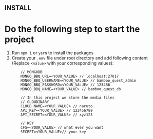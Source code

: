 ## INSTALL

# Do the following step to start the project

1. Run ```npm i``` or ```yarn``` to install the packages
2. Create your `.env` file under root directory and add following content (Replace `<value>` with your corresponding values):
	```
		// MONGODB
		MONGO_BBQ_URL=<YOUR_VALUE> // localhost:27017
		MONGO_BBQ_USERNAME=<YOUR_VALUE> // bamboo_quest_admin 
		MONGO_BBQ_PASSWORD=<YOUR_VALUE> // 123456
		MONGO_BBQ_NAME=<YOUR_VALUE> // bamboo_quest_db

		// In this project we store the media files
		// CLOUDINARY
		CLOUD_NAME=<YOUR_VALUE> // naruto
		API_KEY=<YOUR_VALUE> // 123456789
		API_SECRET=<YOUR_VALUE> // xyz123

		// KEY
		CFS=<YOUR_VALUE> // what ever you want
		SECRET=<YOUR_VALUE>// your key 
	```
